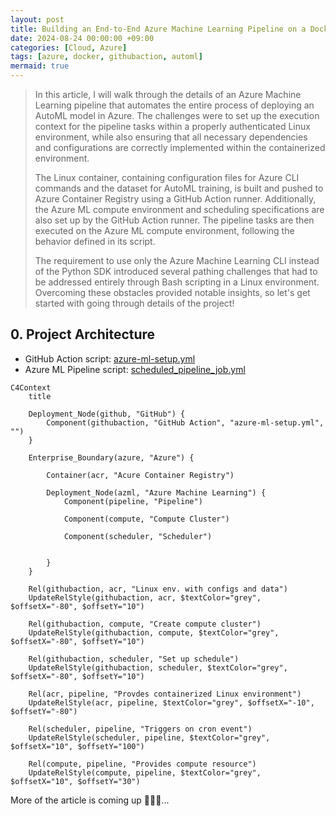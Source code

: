 ```yaml
---
layout: post
title: Building an End-to-End Azure Machine Learning Pipeline on a Dockerized Compute Environment 
date: 2024-08-24 00:00:00 +09:00
categories: [Cloud, Azure]
tags: [azure, docker, githubaction, automl]            
mermaid: true
---
```


> In this article, I will walk through the details of an Azure Machine Learning pipeline that automates the entire process of deploying an AutoML model in Azure. The challenges were to set up the execution context for the pipeline tasks within a properly authenticated Linux environment, while also ensuring that all necessary dependencies and configurations are correctly implemented within the containerized environment. 
> 
> The Linux container, containing configuration files for Azure CLI commands and the dataset for AutoML training, is built and pushed to Azure Container Registry using a GitHub Action runner. Additionally, the Azure ML compute environment and scheduling specifications are also set up by the GitHub Action runner. The pipeline tasks are then executed on the Azure ML compute environment, following the behavior defined in its script.
>
> The requirement to use only the Azure Machine Learning CLI instead of the Python SDK introduced several pathing challenges that had to be addressed entirely through Bash scripting in a Linux environment. Overcoming these obstacles provided notable insights, so let's get started with going through details of the project!

## 0. Project Architecture 

- GitHub Action script: [azure-ml-setup.yml](https://github.com/CynicDog/Azure-ML-automation-research/blob/main/.github/workflows/azure-ml-setup.yml)
- Azure ML Pipeline script: [scheduled_pipeline_job.yml](https://github.com/CynicDog/Azure-ML-automation-research/blob/main/scripts/scheduled_pipeline_job.yml)

```mermaid
C4Context
    title  
    
    Deployment_Node(github, "GitHub") {
        Component(githubaction, "GitHub Action", "azure-ml-setup.yml", "")
    }

    Enterprise_Boundary(azure, "Azure") {
        
        Container(acr, "Acure Container Registry")

        Deployment_Node(azml, "Azure Machine Learning") {
            Component(pipeline, "Pipeline")

            Component(compute, "Compute Cluster")
            
            Component(scheduler, "Scheduler")

            
        }
    }

    Rel(githubaction, acr, "Linux env. with configs and data")
    UpdateRelStyle(githubaction, acr, $textColor="grey", $offsetX="-80", $offsetY="10")

    Rel(githubaction, compute, "Create compute cluster")
    UpdateRelStyle(githubaction, compute, $textColor="grey", $offsetX="-80", $offsetY="10")

    Rel(githubaction, scheduler, "Set up schedule")
    UpdateRelStyle(githubaction, scheduler, $textColor="grey", $offsetX="-80", $offsetY="10")

    Rel(acr, pipeline, "Provdes containerized Linux environment")
    UpdateRelStyle(acr, pipeline, $textColor="grey", $offsetX="-10", $offsetY="-80")

    Rel(scheduler, pipeline, "Triggers on cron event")
    UpdateRelStyle(scheduler, pipeline, $textColor="grey", $offsetX="10", $offsetY="100")

    Rel(compute, pipeline, "Provides compute resource")
    UpdateRelStyle(compute, pipeline, $textColor="grey", $offsetX="10", $offsetY="30")
```

More of the article is coming up 👨🏻‍💻...
